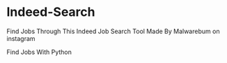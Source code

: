 # Indeed-Search
Find Jobs Through This Indeed Job Search Tool Made By Malwarebum on instagram


Find Jobs With Python
